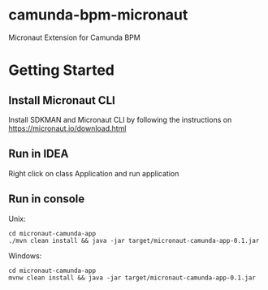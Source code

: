 # camunda-bpm-micronaut
Micronaut Extension for Camunda BPM

# Getting Started
## Install Micronaut CLI
Install SDKMAN and Micronaut CLI by following the instructions on https://micronaut.io/download.html

## Run in IDEA
Right click on class Application and run application

## Run in console

Unix:
```
cd micronaut-camunda-app
./mvn clean install && java -jar target/micronaut-camunda-app-0.1.jar
```

Windows:

```
cd micronaut-camunda-app
mvnw clean install && java -jar target/micronaut-camunda-app-0.1.jar
```
